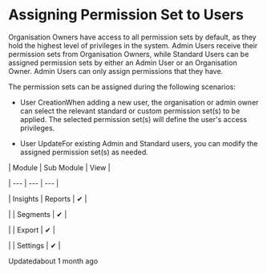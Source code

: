 # Assigning Permission Set to Users

Organisation Owners have access to all permission sets by default, as they hold the highest level of privileges in the system. Admin Users receive their permission sets from Organisation Owners, while Standard Users can be assigned permission sets by either an Admin User or an Organisation Owner. Admin Users can only assign permissions that they have.

The permission sets can be assigned during the following scenarios:

- User CreationWhen adding a new user, the organisation or admin owner can select the relevant standard or custom permission set(s) to be applied. The selected permission set(s) will define the user's access privileges.

- User UpdateFor existing Admin and Standard users, you can modify the assigned permission set(s) as needed.

| Module | Sub Module | View |

| --- | --- | --- |

| Insights | Reports | ✔ |

|  | Segments | ✔ |

|  | Export | ✔ |

|  | Settings | ✔ |



Updatedabout 1 month ago